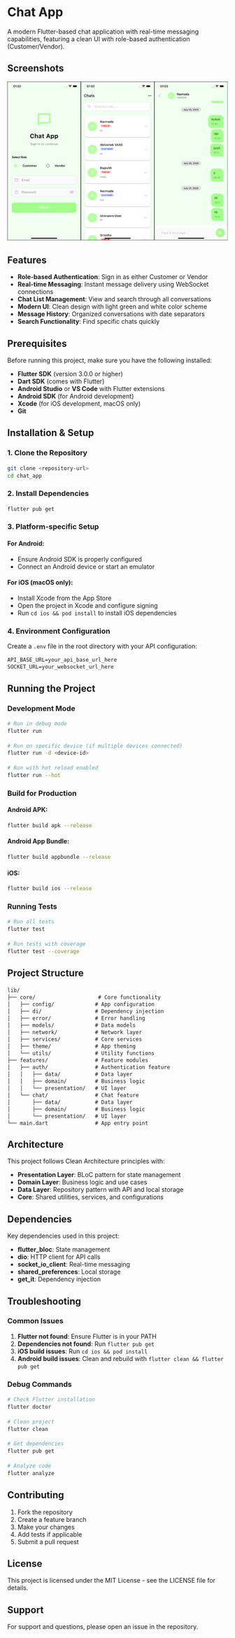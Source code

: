 # Chat App

A modern Flutter-based chat application with real-time messaging capabilities, featuring a clean UI with role-based authentication (Customer/Vendor).

## Screenshots

![Chat App Screenshots](screenshot.png)

## Features

- **Role-based Authentication**: Sign in as either Customer or Vendor
- **Real-time Messaging**: Instant message delivery using WebSocket connections
- **Chat List Management**: View and search through all conversations
- **Modern UI**: Clean design with light green and white color scheme
- **Message History**: Organized conversations with date separators
- **Search Functionality**: Find specific chats quickly

## Prerequisites

Before running this project, make sure you have the following installed:

- **Flutter SDK** (version 3.0.0 or higher)
- **Dart SDK** (comes with Flutter)
- **Android Studio** or **VS Code** with Flutter extensions
- **Android SDK** (for Android development)
- **Xcode** (for iOS development, macOS only)
- **Git**

## Installation & Setup

### 1. Clone the Repository

```bash
git clone <repository-url>
cd chat_app
```

### 2. Install Dependencies

```bash
flutter pub get
```

### 3. Platform-specific Setup

#### For Android:
- Ensure Android SDK is properly configured
- Connect an Android device or start an emulator

#### For iOS (macOS only):
- Install Xcode from the App Store
- Open the project in Xcode and configure signing
- Run `cd ios && pod install` to install iOS dependencies

### 4. Environment Configuration

Create a `.env` file in the root directory with your API configuration:

```env
API_BASE_URL=your_api_base_url_here
SOCKET_URL=your_websocket_url_here
```

## Running the Project

### Development Mode

```bash
# Run in debug mode
flutter run

# Run on specific device (if multiple devices connected)
flutter run -d <device-id>

# Run with hot reload enabled
flutter run --hot
```

### Build for Production

#### Android APK:
```bash
flutter build apk --release
```

#### Android App Bundle:
```bash
flutter build appbundle --release
```

#### iOS:
```bash
flutter build ios --release
```

### Running Tests

```bash
# Run all tests
flutter test

# Run tests with coverage
flutter test --coverage
```

## Project Structure

```
lib/
├── core/                    # Core functionality
│   ├── config/             # App configuration
│   ├── di/                 # Dependency injection
│   ├── error/              # Error handling
│   ├── models/             # Data models
│   ├── network/            # Network layer
│   ├── services/           # Core services
│   ├── theme/              # App theming
│   └── utils/              # Utility functions
├── features/               # Feature modules
│   ├── auth/               # Authentication feature
│   │   ├── data/           # Data layer
│   │   ├── domain/         # Business logic
│   │   └── presentation/   # UI layer
│   └── chat/               # Chat feature
│       ├── data/           # Data layer
│       ├── domain/         # Business logic
│       └── presentation/   # UI layer
└── main.dart               # App entry point
```

## Architecture

This project follows Clean Architecture principles with:

- **Presentation Layer**: BLoC pattern for state management
- **Domain Layer**: Business logic and use cases
- **Data Layer**: Repository pattern with API and local storage
- **Core**: Shared utilities, services, and configurations

## Dependencies

Key dependencies used in this project:

- **flutter_bloc**: State management
- **dio**: HTTP client for API calls
- **socket_io_client**: Real-time messaging
- **shared_preferences**: Local storage
- **get_it**: Dependency injection

## Troubleshooting

### Common Issues

1. **Flutter not found**: Ensure Flutter is in your PATH
2. **Dependencies not found**: Run `flutter pub get`
3. **iOS build issues**: Run `cd ios && pod install`
4. **Android build issues**: Clean and rebuild with `flutter clean && flutter pub get`

### Debug Commands

```bash
# Check Flutter installation
flutter doctor

# Clean project
flutter clean

# Get dependencies
flutter pub get

# Analyze code
flutter analyze
```

## Contributing

1. Fork the repository
2. Create a feature branch
3. Make your changes
4. Add tests if applicable
5. Submit a pull request

## License

This project is licensed under the MIT License - see the LICENSE file for details.

## Support

For support and questions, please open an issue in the repository.
